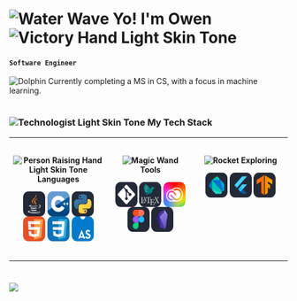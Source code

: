 # <img src="https://raw.githubusercontent.com/Tarikul-Islam-Anik/Animated-Fluent-Emojis/master/Emojis/Travel%20and%20places/Water%20Wave.png" alt="Water Wave" width="25" height="25" /> Yo! I'm Owen <img src="https://raw.githubusercontent.com/Tarikul-Islam-Anik/Animated-Fluent-Emojis/master/Emojis/Hand%20gestures/Victory%20Hand%20Light%20Skin%20Tone.png" alt="Victory Hand Light Skin Tone" width="25" height="25" />


**`Software Engineer`** <br><br>
<img src="https://raw.githubusercontent.com/Tarikul-Islam-Anik/Animated-Fluent-Emojis/master/Emojis/Animals/Dolphin.png" alt="Dolphin" width="15" height="15" /> Currently completing a MS in CS, with a focus in machine learning.

#

<!-- MY TECH STACK -->
### <img src="https://raw.githubusercontent.com/Tarikul-Islam-Anik/Animated-Fluent-Emojis/master/Emojis/People%20with%20professions/Technologist%20Light%20Skin%20Tone.png" alt="Technologist Light Skin Tone" width="25" height="25" /> My Tech Stack

<table>
  <tbody>
    <tr>
      <!-- LANGUAGES -->
      <td width="333px" valign="top">
      <br>
        <p align="center">
          <b><img src="https://raw.githubusercontent.com/Tarikul-Islam-Anik/Animated-Fluent-Emojis/master/Emojis/People%20with%20activities/Person%20Raising%20Hand%20Light%20Skin%20Tone.png" alt="Person Raising Hand Light Skin Tone" width="15" height="15"/> Languages</b>
        </p>
        <p align="center">
            <img align="center" alt="Java" width="40px" height="45px" src="icons/Java-Dark.svg" title="Java"/>
            <img align="center" alt="CPP" width="40px" height="45px" src="icons/CPP.svg" title="C++"/>
            <img align="center" alt="Python" width="40px" height="45px" src="icons/Python-Dark.svg" title="Python"/>
            <img align="center" alt="HTML" width="40px" height="45px" src="icons/HTML-Light-Sharp-Contrast.svg" title="HTML"/>
            <img align="center" alt="CSS" width="40px" height="45px" src="icons/CSS-Light-Sharp.svg" title="CSS"/>
            <img align="center" alt="Assembly" width="40px" height="45px" src="icons/AssemblyScript.svg" title="Assembly"/>
        </p>
      <br>
      </td>
      <!-- TOOLS -->
      <td width="333px" valign="top">
      <br>
        <p align="center">
          <b><img src="https://raw.githubusercontent.com/Tarikul-Islam-Anik/Animated-Fluent-Emojis/master/Emojis/Activities/Magic%20Wand.png" alt="Magic Wand" width="15" height="15" /> Tools</b>
        </p>
        <p align="center">
            <img align="center" alt="Git" width="40px" height="45px" src="icons/Git-Dark.svg" title="Git"/>
            <img align="center" alt="LaTeX" width="40px" height="45px" src="icons/LaTeX-White-Dark.svg" title="LaTeX"/>
            <img align="center" alt="Adobe Creative Suite" width="40px" height="45px" src="icons/AdobeCC.svg" title="Adobe Creative Suite"/>
            <img align="center" alt="Figma" width="40px" height="45px" src="icons/Figma-Dark.svg" title="Figma"/>
            <img align="center" alt="Obsidian" width="40px" height="45px" src="icons/Obsidian.svg" title="Obsidian"/>
        </p>
      </td>
      <!-- EXPLORING -->
      <td width="333px" valign="top">
      <br>
        <p align="center">
          <b><img src="https://raw.githubusercontent.com/Tarikul-Islam-Anik/Animated-Fluent-Emojis/master/Emojis/Travel%20and%20places/Rocket.png" alt="Rocket" width="=15" height="15" /> Exploring</b>
        </p>
        <p align="center">
            <img align="center" alt="Dart" width="40px" height="45px" src="icons/Dart-Dark.svg" title="Dart"/>
             <img align="center" alt="Flutter" width="40px" height="45px" src="icons/Flutter-Dark.svg" title="Flutter"/>
             <img align="center" alt="TensorFlow" width="40px" height="45px" src="icons/TensorFlow-Dark.svg" title="TensorFlow"/>
        </p>
      </td>
    </tr>
  </tbody>
</table>

#

![](https://komarev.com/ghpvc/?username=your-github-ow-n&color=blue)
